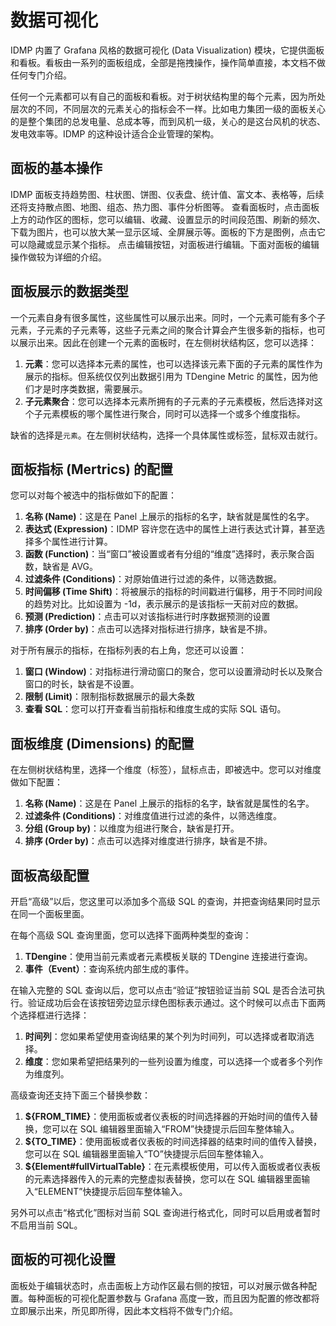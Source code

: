 # 数据可视化

IDMP 内置了 Grafana 风格的数据可视化 (Data Visualization) 模块，它提供面板和看板。看板由一系列的面板组成，全部是拖拽操作，操作简单直接，本文档不做任何专门介绍。

任何一个元素都可以有自己的面板和看板。对于树状结构里的每个元素，因为所处层次的不同，不同层次的元素关心的指标会不一样。比如电力集团一级的面板关心的是整个集团的总发电量、总成本等，而到风机一级，关心的是这台风机的状态、发电效率等。IDMP 的这种设计适合企业管理的架构。

## 面板的基本操作

IDMP 面板支持趋势图、柱状图、饼图、仪表盘、统计值、富文本、表格等，后续还将支持散点图、地图、组态、热力图、事件分析图等。
查看面板时，点击面板上方的动作区的图标，您可以编辑、收藏、设置显示的时间段范围、刷新的频次、下载为图片，也可以放大某一显示区域、全屏展示等。面板的下方是图例，点击它可以隐藏或显示某个指标。
点击编辑按钮，对面板进行编辑。下面对面板的编辑操作做较为详细的介绍。

## 面板展示的数据类型

一个元素自身有很多属性，这些属性可以展示出来。同时，一个元素可能有多个子元素，子元素的子元素等，这些子元素之间的聚合计算会产生很多新的指标，也可以展示出来。因此在创建一个元素的面板时，在左侧树状结构区，您可以选择：

1. **元素**：您可以选择本元素的属性，也可以选择该元素下面的子元素的属性作为展示的指标。但系统仅仅列出数据引用为 TDengine Metric 的属性，因为他们才是时序类数据，需要展示。
2. **子元素聚合**：您可以选择本元素所拥有的子元素的子元素模板，然后选择对这个子元素模板的哪个属性进行聚合，同时可以选择一个或多个维度指标。

缺省的选择是`元素`。在左侧树状结构，选择一个具体属性或标签，鼠标双击就行。

## 面板指标 (Mertrics) 的配置

您可以对每个被选中的指标做如下的配置：

1. **名称 (Name)**：这是在 Panel 上展示的指标的名字，缺省就是属性的名字。
2. **表达式 (Expression)**：IDMP 容许您在选中的属性上进行表达式计算，甚至选择多个属性进行计算。
3. **函数 (Function)**：当“窗口”被设置或者有分组的“维度”选择时，表示聚合函数，缺省是 AVG。
4. **过滤条件 (Conditions)**：对原始值进行过滤的条件，以筛选数据。
5. **时间偏移 (Time Shift)**：将被展示的指标的时间戳进行偏移，用于不同时间段的趋势对比。比如设置为 -1d，表示展示的是该指标一天前对应的数据。
6. **预测 (Prediction)**：点击可以对该指标进行时序数据预测的设置
7. **排序 (Order by)**：点击可以选择对指标进行排序，缺省是不排。

对于所有展示的指标，在指标列表的右上角，您还可以设置：

1. **窗口 (Window)**：对指标进行滑动窗口的聚合，您可以设置滑动时长以及聚合窗口的时长，缺省是不设置。
2. **限制 (Limit)**：限制指标数据展示的最大条数
3. **查看 SQL**：您可以打开查看当前指标和维度生成的实际 SQL 语句。

## 面板维度 (Dimensions) 的配置

在左侧树状结构里，选择一个维度（标签），鼠标点击，即被选中。您可以对维度做如下配置：

1. **名称 (Name)**：这是在 Panel 上展示的指标的名字，缺省就是属性的名字。
2. **过滤条件 (Conditions)**：对维度值进行过滤的条件，以筛选维度。
3. **分组 (Group by)**：以维度为组进行聚合，缺省是打开。
4. **排序 (Order by)**：点击可以选择对维度进行排序，缺省是不排。

## 面板高级配置

开启“高级”以后，您这里可以添加多个高级 SQL 的查询，并把查询结果同时显示在同一个面板里面。

在每个高级 SQL 查询里面，您可以选择下面两种类型的查询：

1. **TDengine**：使用当前元素或者元素模板关联的 TDengine 连接进行查询。
2. **事件（Event）**：查询系统内部生成的事件。

在输入完整的 SQL 查询以后，您可以点击“验证”按钮验证当前 SQL 是否合法可执行。验证成功后会在该按钮旁边显示绿色图标表示通过。这个时候可以点击下面两个选择框进行选择：

1. **时间列**：您如果希望使用查询结果的某个列为时间列，可以选择或者取消选择。
2. **维度**：您如果希望把结果列的一些列设置为维度，可以选择一个或者多个列作为维度列。

高级查询还支持下面三个替换参数：

1. **$\{FROM_TIME\}**：使用面板或者仪表板的时间选择器的开始时间的值传入替换，您可以在 SQL 编辑器里面输入“FROM”快捷提示后回车整体输入。
2. **$\{TO_TIME\}**：使用面板或者仪表板的时间选择器的结束时间的值传入替换，您可以在 SQL 编辑器里面输入“TO”快捷提示后回车整体输入。
3. **$\{Element#fullVirtualTable\}**：在元素模板使用，可以传入面板或者仪表板的元素选择器传入的元素的完整虚拟表替换，您可以在 SQL 编辑器里面输入“ELEMENT”快捷提示后回车整体输入。

另外可以点击“格式化”图标对当前 SQL 查询进行格式化，同时可以启用或者暂时不启用当前 SQL。

## 面板的可视化设置

面板处于编辑状态时，点击面板上方动作区最右侧的按钮，可以对展示做各种配置。每种面板的可视化配置参数与 Grafana 高度一致，而且因为配置的修改都将立即展示出来，所见即所得，因此本文档将不做专门介绍。

